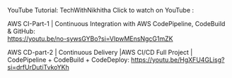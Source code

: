 YouTube Tutorial: TechWithNikhitha
Click to watch on YouTube :

AWS CI-Part-1 | Continuous Integration with AWS CodePipeline, CodeBuild & GitHub:  
https://youtu.be/no-sywsGYBo?si=VlpwMEnsNgcG1mZK




AWS CD-part-2 | Continuous Delivery |AWS CI/CD Full Project | CodePipeline + CodeBuild + CodeDeploy: 
https://youtu.be/HgXFU4GLisg?si=drfUrDutiTvkoYKh
